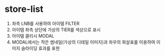 # store-list
1. 좌측 LNB를 사용하여 아이템 FILTER
2. 아이템 좌측 상단에 가상의 TIER를 색상으로 표시
3. 아이템 클리시 MODAL
4. MODAL에서는 작은 썸네일(가상의 디테일 이미지)과 좌우의 화살표를 이용하여 이미지 슬라이딩 효과를 표현
